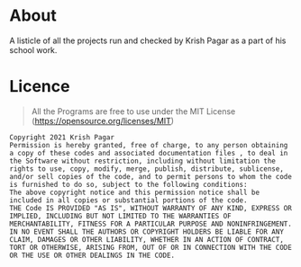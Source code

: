 # About
A listicle of all the projects run and checked by Krish Pagar as a part of his school work.

# Licence 
>All the Programs are free to use under the MIT License (https://opensource.org/licenses/MIT)
```
Copyright 2021 Krish Pagar
Permission is hereby granted, free of charge, to any person obtaining a copy of these codes and associated documentation files , to deal in the Software without restriction, including without limitation the rights to use, copy, modify, merge, publish, distribute, sublicense, and/or sell copies of the code, and to permit persons to whom the code is furnished to do so, subject to the following conditions:
The above copyright notice and this permission notice shall be included in all copies or substantial portions of the code.
THE Code IS PROVIDED "AS IS", WITHOUT WARRANTY OF ANY KIND, EXPRESS OR IMPLIED, INCLUDING BUT NOT LIMITED TO THE WARRANTIES OF MERCHANTABILITY, FITNESS FOR A PARTICULAR PURPOSE AND NONINFRINGEMENT. IN NO EVENT SHALL THE AUTHORS OR COPYRIGHT HOLDERS BE LIABLE FOR ANY CLAIM, DAMAGES OR OTHER LIABILITY, WHETHER IN AN ACTION OF CONTRACT, TORT OR OTHERWISE, ARISING FROM, OUT OF OR IN CONNECTION WITH THE CODE OR THE USE OR OTHER DEALINGS IN THE CODE.
```
